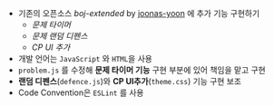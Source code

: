 - 기존의 오픈소스 *boj-extended* by [joonas-yoon](https://github.com/joonas-yoon) 에 추가 기능 구현하기
    - *문제 타이머*
    - *문제 랜덤 디펜스*
    - *CP UI 추가*
- 개발 언어는 `JavaScript` 와 `HTML`을 사용
- `problem.js` 를 수정해 **문제 타이머 기능** 구현 부분에 있어 책임을 맡고 구현
- **랜덤 디펜스**(`defence.js`)와 **CP UI추가**(`theme.css`) 기능 구현 보조
- Code Convention은 `ESLint` 를 사용